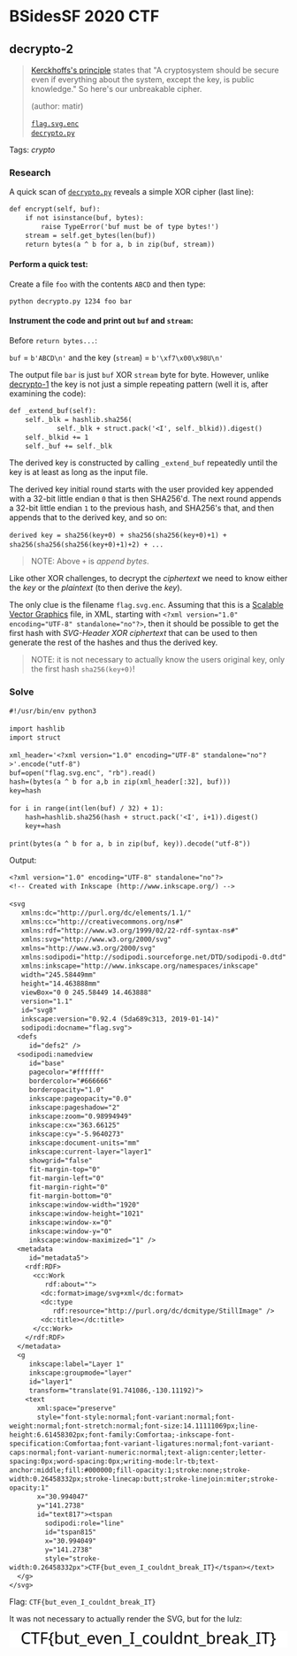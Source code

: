 # BSidesSF 2020 CTF

## decrypto-2

> [Kerckhoffs's principle](https://en.wikipedia.org/wiki/Kerckhoffs%27s_principle) states that "A cryptosystem should be secure even if everything about the system, except the key, is public knowledge." So here's our unbreakable cipher.
>
> (author: matir)
>
> [`flag.svg.enc`](flag.svg.enc)<br />[`decrypto.py`](decrypto.py)

Tags: _crypto_

### Research

A quick scan of [`decrypto.py`](decrypto.py) reveals a simple XOR cipher (last line):

```
def encrypt(self, buf):
    if not isinstance(buf, bytes):
        raise TypeError('buf must be of type bytes!')
    stream = self.get_bytes(len(buf))
    return bytes(a ^ b for a, b in zip(buf, stream))
```

#### Perform a quick test:

Create a file `foo` with the contents `ABCD` and then type:

```
python decrypto.py 1234 foo bar
```

#### Instrument the code and print out `buf` and `stream`:

Before `return bytes...`:

`buf` = `b'ABCD\n'` and the key (`stream`) = `b'\xf7\x00\x98U\n'`

The output file `bar` is just `buf` XOR `stream` byte for byte.  However, unlike [decrypto-1](https://github.com/datajerk/ctf-write-ups/tree/master/bsidessf2020ctf/decrypto-1) the key is not just a simple repeating pattern (well it is, after examining the code):

```
def _extend_buf(self):
    self._blk = hashlib.sha256(
            self._blk + struct.pack('<I', self._blkid)).digest()
    self._blkid += 1
    self._buf += self._blk
```

The derived key is constructed by calling `_extend_buf` repeatedly until the key is at least as long as the input file.

The derived key initial round starts with the user provided key appended with a 32-bit little endian `0` that is then SHA256'd.  The next round appends a 32-bit little endian `1` to the previous hash, and SHA256's that, and then appends that to the derived key, and so on:

`derived key = sha256(key+0) + sha256(sha256(key+0)+1) + sha256(sha256(sha256(key+0)+1)+2) + ...`

> NOTE: Above `+` is _append bytes_.

Like other XOR challenges, to decrypt the _ciphertext_ we need to know either the _key_ or the _plaintext_ (to then derive the _key_).

The only clue is the filename `flag.svg.enc`.  Assuming that this is a [Scalable Vector Graphics](https://en.wikipedia.org/wiki/Scalable_Vector_Graphics) file, in XML, starting with `<?xml version="1.0" encoding="UTF-8" standalone="no"?>`, then it should be possible to get the first hash with _SVG-Header XOR ciphertext_ that can be used to then generate the rest of the hashes and thus the derived key.

> NOTE: it is not necessary to actually know the users original key, only the first hash `sha256(key+0)`!

### Solve

```
#!/usr/bin/env python3

import hashlib
import struct

xml_header='<?xml version="1.0" encoding="UTF-8" standalone="no"?>'.encode("utf-8")
buf=open("flag.svg.enc", "rb").read()
hash=(bytes(a ^ b for a,b in zip(xml_header[:32], buf)))
key=hash

for i in range(int(len(buf) / 32) + 1):
    hash=hashlib.sha256(hash + struct.pack('<I', i+1)).digest()
    key+=hash

print(bytes(a ^ b for a, b in zip(buf, key)).decode("utf-8"))
```

Output:

```
<?xml version="1.0" encoding="UTF-8" standalone="no"?>
<!-- Created with Inkscape (http://www.inkscape.org/) -->

<svg
   xmlns:dc="http://purl.org/dc/elements/1.1/"
   xmlns:cc="http://creativecommons.org/ns#"
   xmlns:rdf="http://www.w3.org/1999/02/22-rdf-syntax-ns#"
   xmlns:svg="http://www.w3.org/2000/svg"
   xmlns="http://www.w3.org/2000/svg"
   xmlns:sodipodi="http://sodipodi.sourceforge.net/DTD/sodipodi-0.dtd"
   xmlns:inkscape="http://www.inkscape.org/namespaces/inkscape"
   width="245.58449mm"
   height="14.463888mm"
   viewBox="0 0 245.58449 14.463888"
   version="1.1"
   id="svg8"
   inkscape:version="0.92.4 (5da689c313, 2019-01-14)"
   sodipodi:docname="flag.svg">
  <defs
     id="defs2" />
  <sodipodi:namedview
     id="base"
     pagecolor="#ffffff"
     bordercolor="#666666"
     borderopacity="1.0"
     inkscape:pageopacity="0.0"
     inkscape:pageshadow="2"
     inkscape:zoom="0.98994949"
     inkscape:cx="363.66125"
     inkscape:cy="-5.9640273"
     inkscape:document-units="mm"
     inkscape:current-layer="layer1"
     showgrid="false"
     fit-margin-top="0"
     fit-margin-left="0"
     fit-margin-right="0"
     fit-margin-bottom="0"
     inkscape:window-width="1920"
     inkscape:window-height="1021"
     inkscape:window-x="0"
     inkscape:window-y="0"
     inkscape:window-maximized="1" />
  <metadata
     id="metadata5">
    <rdf:RDF>
      <cc:Work
         rdf:about="">
        <dc:format>image/svg+xml</dc:format>
        <dc:type
           rdf:resource="http://purl.org/dc/dcmitype/StillImage" />
        <dc:title></dc:title>
      </cc:Work>
    </rdf:RDF>
  </metadata>
  <g
     inkscape:label="Layer 1"
     inkscape:groupmode="layer"
     id="layer1"
     transform="translate(91.741086,-130.11192)">
    <text
       xml:space="preserve"
       style="font-style:normal;font-variant:normal;font-weight:normal;font-stretch:normal;font-size:14.11111069px;line-height:6.61458302px;font-family:Comfortaa;-inkscape-font-specification:Comfortaa;font-variant-ligatures:normal;font-variant-caps:normal;font-variant-numeric:normal;text-align:center;letter-spacing:0px;word-spacing:0px;writing-mode:lr-tb;text-anchor:middle;fill:#000000;fill-opacity:1;stroke:none;stroke-width:0.26458332px;stroke-linecap:butt;stroke-linejoin:miter;stroke-opacity:1"
       x="30.994047"
       y="141.2738"
       id="text817"><tspan
         sodipodi:role="line"
         id="tspan815"
         x="30.994049"
         y="141.2738"
         style="stroke-width:0.26458332px">CTF{but_even_I_couldnt_break_IT}</tspan></text>
  </g>
</svg>
```

Flag: `CTF{but_even_I_couldnt_break_IT}`

It was not necessary to actually render the SVG, but for the lulz:

![](./flag.svg)

